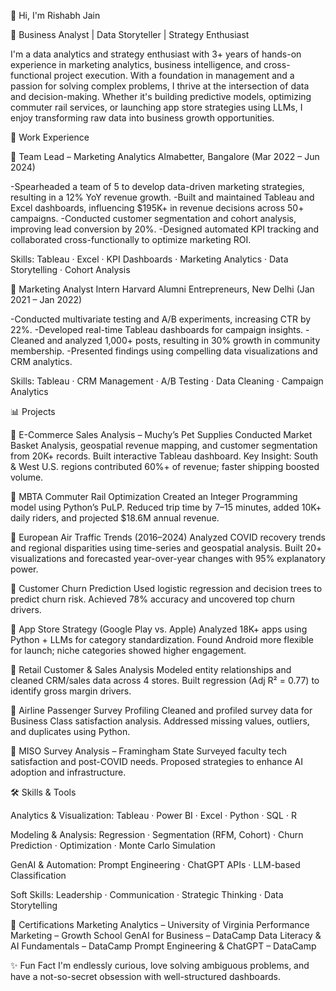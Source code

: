 👋 Hi, I'm Rishabh Jain

🎯 Business Analyst | Data Storyteller | Strategy Enthusiast

I'm a data analytics and strategy enthusiast with 3+ years of hands-on experience in marketing analytics, business intelligence, and cross-functional project execution. With a foundation in management and a passion for solving complex problems, I thrive at the intersection of data and decision-making.
Whether it's building predictive models, optimizing commuter rail services, or launching app store strategies using LLMs, I enjoy transforming raw data into business growth opportunities.

💼 Work Experience

📍 Team Lead – Marketing Analytics
Almabetter, Bangalore (Mar 2022 – Jun 2024)

-Spearheaded a team of 5 to develop data-driven marketing strategies, resulting in a 12% YoY revenue growth.
-Built and maintained Tableau and Excel dashboards, influencing $195K+ in revenue decisions across 50+ campaigns.
-Conducted customer segmentation and cohort analysis, improving lead conversion by 20%.
-Designed automated KPI tracking and collaborated cross-functionally to optimize marketing ROI.

Skills: Tableau · Excel · KPI Dashboards · Marketing Analytics · Data Storytelling · Cohort Analysis

📍 Marketing Analyst Intern
Harvard Alumni Entrepreneurs, New Delhi (Jan 2021 – Jan 2022)

-Conducted multivariate testing and A/B experiments, increasing CTR by 22%.
-Developed real-time Tableau dashboards for campaign insights.
-Cleaned and analyzed 1,000+ posts, resulting in 30% growth in community membership.
-Presented findings using compelling data visualizations and CRM analytics.

Skills: Tableau · CRM Management · A/B Testing · Data Cleaning · Campaign Analytics


📊 Projects

🔹 E-Commerce Sales Analysis – Muchy’s Pet Supplies
Conducted Market Basket Analysis, geospatial revenue mapping, and customer segmentation from 20K+ records.
Built interactive Tableau dashboard.
Key Insight: South & West U.S. regions contributed 60%+ of revenue; faster shipping boosted volume.

🔹 MBTA Commuter Rail Optimization
Created an Integer Programming model using Python’s PuLP.
Reduced trip time by 7–15 minutes, added 10K+ daily riders, and projected $18.6M annual revenue.

🔹 European Air Traffic Trends (2016–2024)
Analyzed COVID recovery trends and regional disparities using time-series and geospatial analysis.
Built 20+ visualizations and forecasted year-over-year changes with 95% explanatory power.

🔹 Customer Churn Prediction
Used logistic regression and decision trees to predict churn risk.
Achieved 78% accuracy and uncovered top churn drivers.

🔹 App Store Strategy (Google Play vs. Apple)
Analyzed 18K+ apps using Python + LLMs for category standardization.
Found Android more flexible for launch; niche categories showed higher engagement.

🔹 Retail Customer & Sales Analysis
Modeled entity relationships and cleaned CRM/sales data across 4 stores.
Built regression (Adj R² = 0.77) to identify gross margin drivers.

🔹 Airline Passenger Survey Profiling
Cleaned and profiled survey data for Business Class satisfaction analysis.
Addressed missing values, outliers, and duplicates using Python.

🔹 MISO Survey Analysis – Framingham State
Surveyed faculty tech satisfaction and post-COVID needs.
Proposed strategies to enhance AI adoption and infrastructure.



🛠️ Skills & Tools

Analytics & Visualization:
 Tableau · Power BI · Excel · Python · SQL · R
 
Modeling & Analysis:
 Regression · Segmentation (RFM, Cohort) · Churn Prediction · Optimization · Monte Carlo Simulation
 
GenAI & Automation:
 Prompt Engineering · ChatGPT APIs · LLM-based Classification
 
Soft Skills:
 Leadership · Communication · Strategic Thinking · Data Storytelling

📜 Certifications
Marketing Analytics – University of Virginia
Performance Marketing – Growth School
GenAI for Business – DataCamp
Data Literacy & AI Fundamentals – DataCamp
Prompt Engineering & ChatGPT – DataCamp



✨ Fun Fact
I'm endlessly curious, love solving ambiguous problems, and have a not-so-secret obsession with well-structured dashboards.

